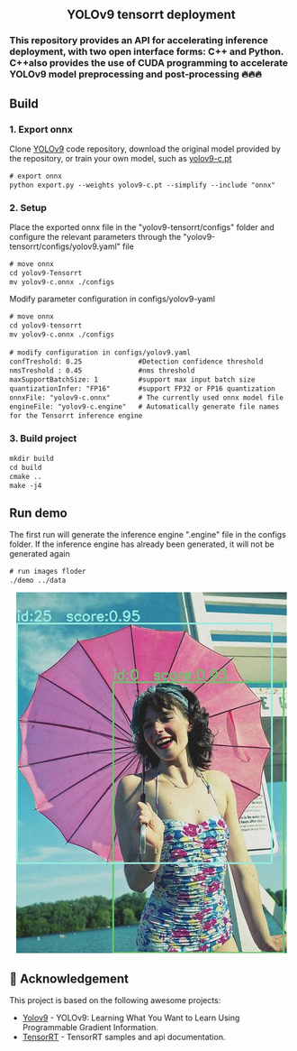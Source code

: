 <center>
<h2> YOLOv9 tensorrt deployment </h2>
</center>

<h3>
This repository provides an API for accelerating inference deployment, with two open interface forms: C++ and Python. C++also provides the use of CUDA programming to accelerate YOLOv9 model preprocessing and post-processing
🔥🔥🔥
</h3>

## Build

<h3> 1. Export onnx </h3>

Clone [YOLOv9](https://github.com/WongKinYiu/yolov9) code repository, download the original model provided by the repository, or train your own model, such as [yolov9-c.pt](https://objects.githubusercontent.com/github-production-release-asset-2e65be/759338070/c8ca43f2-0d2d-4aa3-a074-426505bfbfb1?X-Amz-Algorithm=AWS4-HMAC-SHA256&X-Amz-Credential=AKIAVCODYLSA53PQK4ZA%2F20240223%2Fus-east-1%2Fs3%2Faws4_request&X-Amz-Date=20240223T073054Z&X-Amz-Expires=300&X-Amz-Signature=db76944695e398168b222b502bb019a301336e5b5dc74db31604699b8f837a9b&X-Amz-SignedHeaders=host&actor_id=45328395&key_id=0&repo_id=759338070&response-content-disposition=attachment%3B%20filename%3Dyolov9-c.pt&response-content-type=application%2Foctet-stream)

``` shell
# export onnx
python export.py --weights yolov9-c.pt --simplify --include "onnx"
```

<h3> 2. Setup </h3>

Place the exported onnx file in the "yolov9-tensorrt/configs" folder and configure the relevant parameters through the "yolov9-tensorrt/configs/yolov9.yaml" file
``` shell
# move onnx
cd yolov9-Tensorrt
mv yolov9-c.onnx ./configs
```

Modify parameter configuration in configs/yolov9-yaml
``` shell
# move onnx
cd yolov9-tensorrt
mv yolov9-c.onnx ./configs

# modify configuration in configs/yolov9.yaml
confTreshold: 0.25              #Detection confidence threshold
nmsTreshold : 0.45              #nms threshold
maxSupportBatchSize: 1          #support max input batch size
quantizationInfer: "FP16"       #support FP32 or FP16 quantization
onnxFile: "yolov9-c.onnx"       # The currently used onnx model file
engineFile: "yolov9-c.engine"   # Automatically generate file names for the Tensorrt inference engine
```

<h3> 3. Build project </h3>

``` shell
mkdir build
cd build
cmake ..
make -j4
```

## Run demo
The first run will generate the inference engine ".engine" file in the configs folder. If the inference engine has already been generated, it will not be generated again
``` shell
# run images floder
./demo ../data
```
<div align="center">

 ![图片](result/000000000036.jpg)
</div>

## 👏 Acknowledgement

This project is based on the following awesome projects:
- [Yolov9](https://github.com/WongKinYiu/yolov9) - YOLOv9: Learning What You Want to Learn Using Programmable Gradient Information.
- [TensorRT](https://github.com/NVIDIA/TensorRT/tree/release/8.6/samples) - TensorRT samples and api documentation.
